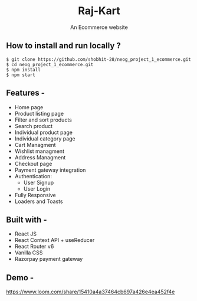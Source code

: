 <div align="center">
    
# Raj-Kart
  An Ecommerce website
</div>

## **How to install and run locally ?**

```
$ git clone https://github.com/shobhit-28/neog_project_1_ecommerce.git
$ cd neog_project_1_ecommerce.git
$ npm install
$ npm start
```
## **Features -**

- Home page
- Product listing page
- Filter and sort products
- Search product
- Individual product page
- Individual category page
- Cart Managment
- Wishlist managment
- Address Managment
- Checkout page
- Payment gateway integration
- Authentication:
  - User Signup
  - User Login
 - Fully Responsive
 - Loaders and Toasts

## **Built with -**

- React JS
- React Context API + useReducer
- React Router v6
- Vanilla CSS
- Razorpay payment gateway

## **Demo -**

https://www.loom.com/share/15410a4a37464cb697a426e4ea452f4e